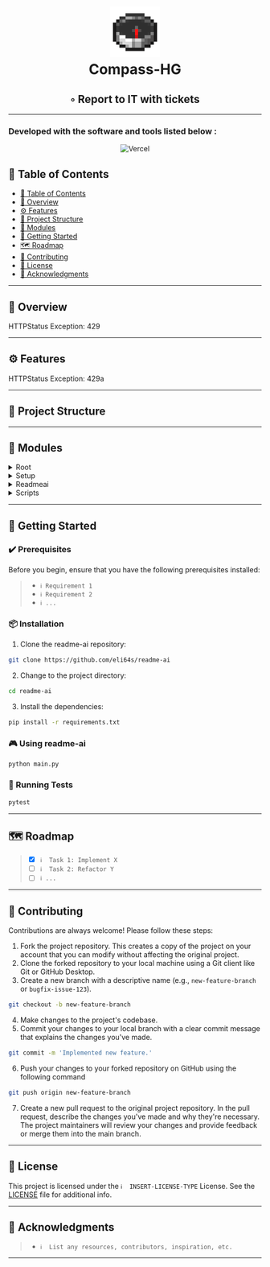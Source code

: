 <div align="center">
<h1 align="center">
<img src="static/favicon.webp" width="100" />
<br>Compass-HG
</h1>
<h2>◦ Report to IT with tickets</h2>
</div>

---

### Developed with the software and tools listed below :

<p align="center">
<img src="https://img.shields.io/badge/Vercel-BBBBBB.svg?style&logo=Vercel&logoColor=black" alt="Vercel" />
</p>



## 📒 Table of Contents
- [📒 Table of Contents](#-table-of-contents)
- [📍 Overview](#-overview)
- [⚙️ Features](#-features)
- [📂 Project Structure](#project-structure)
- [🧩 Modules](#modules)
- [🚀 Getting Started](#-getting-started)
- [🗺 Roadmap](#-roadmap)
- [🤝 Contributing](#-contributing)
- [📄 License](#-license)
- [👏 Acknowledgments](#-acknowledgments)

---


## 📍 Overview

HTTPStatus Exception: 429

---

## ⚙️ Features

HTTPStatus Exception: 429a

---


## 📂 Project Structure




---

## 🧩 Modules

<details closed><summary>Root</summary>

| File                                                                   | Summary                   |
| ---                                                                    | ---                       |
| [Makefile](https://github.com/eli64s/readme-ai/blob/main/Makefile)     | HTTPStatus Exception: 429 |
| [Dockerfile](https://github.com/eli64s/readme-ai/blob/main/Dockerfile) | HTTPStatus Exception: 429 |

</details>

<details closed><summary>Setup</summary>

| File                                                                     | Summary                   |
| ---                                                                      | ---                       |
| [setup.sh](https://github.com/eli64s/readme-ai/blob/main/setup/setup.sh) | HTTPStatus Exception: 429 |

</details>

<details closed><summary>Readmeai</summary>

| File                                                                                  | Summary                   |
| ---                                                                                   | ---                       |
| [factory.py](https://github.com/eli64s/readme-ai/blob/main/readmeai/factory.py)       | HTTPStatus Exception: 429 |
| [utils.py](https://github.com/eli64s/readme-ai/blob/main/readmeai/utils.py)           | HTTPStatus Exception: 429 |
| [parse.py](https://github.com/eli64s/readme-ai/blob/main/readmeai/parse.py)           | HTTPStatus Exception: 429 |
| [conf.py](https://github.com/eli64s/readme-ai/blob/main/readmeai/conf.py)             | HTTPStatus Exception: 429 |
| [main.py](https://github.com/eli64s/readme-ai/blob/main/readmeai/main.py)             | HTTPStatus Exception: 429 |
| [model.py](https://github.com/eli64s/readme-ai/blob/main/readmeai/model.py)           | HTTPStatus Exception: 429 |
| [preprocess.py](https://github.com/eli64s/readme-ai/blob/main/readmeai/preprocess.py) | HTTPStatus Exception: 429 |
| [builder.py](https://github.com/eli64s/readme-ai/blob/main/readmeai/builder.py)       | HTTPStatus Exception: 429 |
| [logger.py](https://github.com/eli64s/readme-ai/blob/main/readmeai/logger.py)         | HTTPStatus Exception: 429 |

</details>

<details closed><summary>Scripts</summary>

| File                                                                                   | Summary                   |
| ---                                                                                    | ---                       |
| [run_batch.sh](https://github.com/eli64s/readme-ai/blob/main/scripts/run_batch.sh)     | HTTPStatus Exception: 429 |
| [clean.sh](https://github.com/eli64s/readme-ai/blob/main/scripts/clean.sh)             | HTTPStatus Exception: 429 |
| [run.sh](https://github.com/eli64s/readme-ai/blob/main/scripts/run.sh)                 | HTTPStatus Exception: 429 |
| [build_pypi.sh](https://github.com/eli64s/readme-ai/blob/main/scripts/build_pypi.sh)   | HTTPStatus Exception: 429 |
| [build_image.sh](https://github.com/eli64s/readme-ai/blob/main/scripts/build_image.sh) | HTTPStatus Exception: 429 |
| [test.sh](https://github.com/eli64s/readme-ai/blob/main/scripts/test.sh)               | HTTPStatus Exception: 429 |

</details>

---

## 🚀 Getting Started

### ✔️ Prerequisites

Before you begin, ensure that you have the following prerequisites installed:
> - `ℹ️ Requirement 1`
> - `ℹ️ Requirement 2`
> - `ℹ️ ...`

### 📦 Installation

1. Clone the readme-ai repository:
```sh
git clone https://github.com/eli64s/readme-ai
```

2. Change to the project directory:
```sh
cd readme-ai
```

3. Install the dependencies:
```sh
pip install -r requirements.txt
```

### 🎮 Using readme-ai

```sh
python main.py
```

### 🧪 Running Tests
```sh
pytest
```

---


## 🗺 Roadmap

> - [X] `ℹ️  Task 1: Implement X`
> - [ ] `ℹ️  Task 2: Refactor Y`
> - [ ] `ℹ️ ...`


---

## 🤝 Contributing

Contributions are always welcome! Please follow these steps:
1. Fork the project repository. This creates a copy of the project on your account that you can modify without affecting the original project.
2. Clone the forked repository to your local machine using a Git client like Git or GitHub Desktop.
3. Create a new branch with a descriptive name (e.g., `new-feature-branch` or `bugfix-issue-123`).
```sh
git checkout -b new-feature-branch
```
4. Make changes to the project's codebase.
5. Commit your changes to your local branch with a clear commit message that explains the changes you've made.
```sh
git commit -m 'Implemented new feature.'
```
6. Push your changes to your forked repository on GitHub using the following command
```sh
git push origin new-feature-branch
```
7. Create a new pull request to the original project repository. In the pull request, describe the changes you've made and why they're necessary.
The project maintainers will review your changes and provide feedback or merge them into the main branch.

---

## 📄 License

This project is licensed under the `ℹ️  INSERT-LICENSE-TYPE` License. See the [LICENSE](https://docs.github.com/en/communities/setting-up-your-project-for-healthy-contributions/adding-a-license-to-a-repository) file for additional info.

---

## 👏 Acknowledgments

> - `ℹ️  List any resources, contributors, inspiration, etc.`

---
